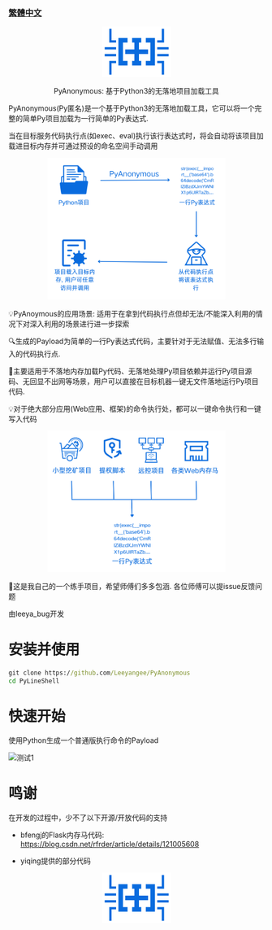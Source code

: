 ### [繁體中文](README_en.md)

<div align="center"> <img src="bugctf.png" width = 135 height = 99 /></div>
<p align="center">PyAnonymous: 基于Python3的无落地项目加载工具</p>


PyAnonymous(Py匿名)是一个基于Python3的无落地加载工具，它可以将一个完整的简单Py项目加载为一行简单的Py表达式.  

当在目标服务代码执行点(如exec、eval)执行该行表达式时，将会自动将该项目加载进目标内存并可通过预设的命名空间手动调用

<div align="center"> <img src="pic1.png" width = 350 /></div>

💡PyAnoymous的应用场景: 适用于在拿到代码执行点但却无法/不能深入利用的情况下对深入利用的场景进行进一步探索

🔍生成的Payload为简单的一行Py表达式代码，主要针对于无法赋值、无法多行输入的代码执行点. 

💽主要适用于不落地内存加载Py代码、无落地处理Py项目依赖并运行Py项目源码、无回显不出网等场景，用户可以直接在目标机器一键无文件落地运行Py项目代码. 

💡对于绝大部分应用(Web应用、框架)的命令执行处，都可以一键命令执行和一键写入代码

<div align="center"> <img src="pic2.png" width = 350 /></div>

🦙这是我自己的一个练手项目，希望师傅们多多包涵. 各位师傅可以提issue反馈问题

由leeya_bug开发

# 安装并使用

```cmd
git clone https://github.com/Leeyangee/PyAnonymous
cd PyLineShell
```

# 快速开始

使用Python生成一个普通版执行命令的Payload

![测试1](https://raw.githubusercontent.com/Leeyangee/PyLineShell/main/%E6%B5%8B%E8%AF%951.png)

# 鸣谢

在开发的过程中，少不了以下开源/开放代码的支持

* bfengj的Flask内存马代码: https://blog.csdn.net/rfrder/article/details/121005608

* yiqing提供的部分代码  

<div align="center"> <img src="bugctf.png" width = 135 height = 99 /></div>